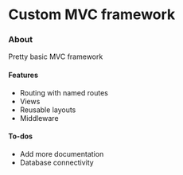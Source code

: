 #  Custom MVC framework

###  About
Pretty basic MVC framework

  
#### Features
- Routing with named routes
- Views
- Reusable layouts
- Middleware

#### To-dos
- Add more documentation
- Database connectivity